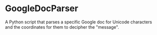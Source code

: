 # GoogleDocParser
A Python script that parses a specific Google doc for Unicode characters and the coordinates for them to decipher the "message".
